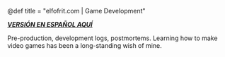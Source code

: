 @def title = "elfofrit.com | Game Development"

[**_VERSIÓN EN ESPAÑOL AQUÍ_**](/GameDevelopment/)

Pre-production, development logs, postmortems. Learning how to make video games has been a long-standing wish of mine.
